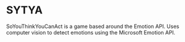 # SYTYA
SoYouThinkYouCanAct is a game based around the Emotion API. Uses computer vision to detect emotions using the Microsoft Emotion API.

